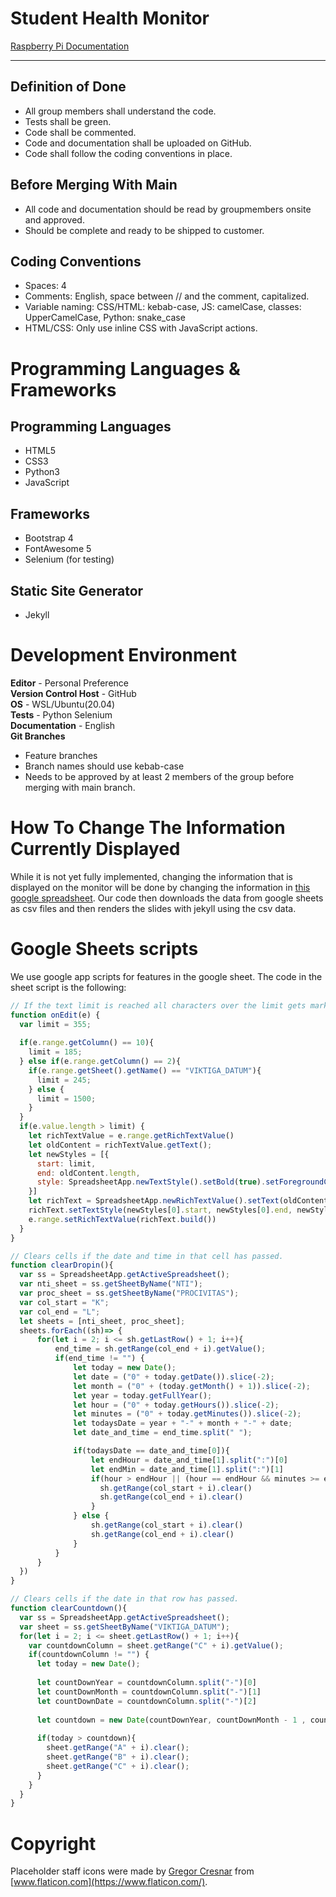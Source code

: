 # Student Health Monitor

[Raspberry Pi Documentation](https://github.com/NTI-Gymnasieingenjor/elevhalsa-digital-skylt/blob/master/documentation.md)

***

## Definition of Done
+ All group members shall understand the code.
+ Tests shall be green.
+ Code shall be commented.
+ Code and documentation shall be uploaded on GitHub.
+ Code shall follow the coding conventions in place.

## Before Merging With Main
+ All code and documentation should be read by groupmembers onsite and approved.
+ Should be complete and ready to be shipped to customer.

## Coding Conventions
+ Spaces: 4
+ Comments: English, space between // and the comment, capitalized.
+ Variable naming: CSS/HTML: kebab-case, JS: camelCase, classes: UpperCamelCase, Python: snake_case
+ HTML/CSS: Only use inline CSS with JavaScript actions.

# Programming Languages & Frameworks
## Programming Languages
+ HTML5
+ CSS3
+ Python3
+ JavaScript

## Frameworks
+ Bootstrap 4
+ FontAwesome 5
+ Selenium (for testing)

## Static Site Generator
+ Jekyll

# Development Environment
**Editor** - Personal Preference <br>
**Version Control Host** - GitHub <br>
**OS** - WSL/Ubuntu(20.04) <br>
**Tests** - Python Selenium <br>
**Documentation** - English <br>
**Git Branches**
+ Feature branches
+ Branch names should use kebab-case
+ Needs to be approved by at least 2 members of the group before merging with main branch.

# How To Change The Information Currently Displayed

While it is not yet fully implemented, changing the information that is displayed on the monitor will be done by changing the information in [this google spreadsheet](https://docs.google.com/spreadsheets/d/1k0qCUQbKvipCa8dhFcFjccRAWVGSeYF_MJwcu1Fy5Ls/edit#gid=0). Our code then downloads the data from google sheets as csv files and then renders the slides with jekyll using the csv data.

# Google Sheets scripts
We use google app scripts for features in the google sheet. The code in the sheet script is the following:
```Javascript
// If the text limit is reached all characters over the limit gets marked with red text color
function onEdit(e) {
  var limit = 355;
 
  if(e.range.getColumn() == 10){
    limit = 185;
  } else if(e.range.getColumn() == 2){
    if(e.range.getSheet().getName() == "VIKTIGA_DATUM"){
      limit = 245;
    } else {
      limit = 1500;
    }
  }
  if(e.value.length > limit) {
    let richTextValue = e.range.getRichTextValue()
    let oldContent = richTextValue.getText();
    let newStyles = [{
      start: limit,
      end: oldContent.length,
      style: SpreadsheetApp.newTextStyle().setBold(true).setForegroundColor("red").build()
    }]
    let richText = SpreadsheetApp.newRichTextValue().setText(oldContent);
    richText.setTextStyle(newStyles[0].start, newStyles[0].end, newStyles[0].style);
    e.range.setRichTextValue(richText.build())
  }
}

// Clears cells if the date and time in that cell has passed.
function clearDropin(){
  var ss = SpreadsheetApp.getActiveSpreadsheet();
  var nti_sheet = ss.getSheetByName("NTI");
  var proc_sheet = ss.getSheetByName("PROCIVITAS");
  var col_start = "K";
  var col_end = "L";
  let sheets = [nti_sheet, proc_sheet];
  sheets.forEach((sh)=> {
      for(let i = 2; i <= sh.getLastRow() + 1; i++){
          end_time = sh.getRange(col_end + i).getValue();
          if(end_time != "") {
              let today = new Date();
              let date = ("0" + today.getDate()).slice(-2);
              let month = ("0" + (today.getMonth() + 1)).slice(-2);
              let year = today.getFullYear();
              let hour = ("0" + today.getHours()).slice(-2);
              let minutes = ("0" + today.getMinutes()).slice(-2);
              let todaysDate = year + "-" + month + "-" + date;
              let date_and_time = end_time.split(" ");

              if(todaysDate == date_and_time[0]){
                  let endHour = date_and_time[1].split(":")[0]
                  let endMin = date_and_time[1].split(":")[1]
                  if(hour > endHour || (hour == endHour && minutes >= endMin)){
                    sh.getRange(col_start + i).clear()
                    sh.getRange(col_end + i).clear()
                  }
              } else {
                  sh.getRange(col_start + i).clear()
                  sh.getRange(col_end + i).clear()
              }
          }
      }
  })
}

// Clears cells if the date in that row has passed.
function clearCountdown(){
  var ss = SpreadsheetApp.getActiveSpreadsheet();
  var sheet = ss.getSheetByName("VIKTIGA_DATUM");
  for(let i = 2; i <= sheet.getLastRow() + 1; i++){
    var countdownColumn = sheet.getRange("C" + i).getValue();
    if(countdownColumn != "") {
      let today = new Date();
      
      let countDownYear = countdownColumn.split("-")[0]
      let countDownMonth = countdownColumn.split("-")[1]
      let countDownDate = countdownColumn.split("-")[2]
      
      let countdown = new Date(countDownYear, countDownMonth - 1 , countDownDate);
      
      if(today > countdown){
        sheet.getRange("A" + i).clear();
        sheet.getRange("B" + i).clear();
        sheet.getRange("C" + i).clear();
      }
    }
  }
}
```

# Copyright

Placeholder staff icons were made by [Gregor Cresnar](https://www.flaticon.com/authors/gregor-cresnar) from [www.flaticon.com](https://www.flaticon.com/).
